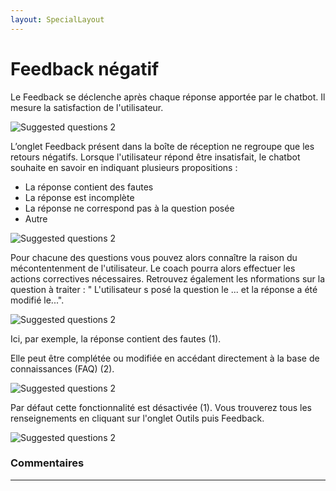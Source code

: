 ```yaml
---
layout: SpecialLayout
---
```


# Feedback négatif

Le Feedback se déclenche après chaque réponse apportée par le chatbot. Il mesure la satisfaction de l'utilisateur.


<div class="image_center">
  <img :src="$withBase('/assets/img/fr/boite_de_reception/negfeed1.png')" alt="Suggested questions 2">
</div>




L’onglet Feedback présent dans la boîte de réception ne regroupe que les retours négatifs. Lorsque l'utilisateur répond être insatisfait, le chatbot souhaite en savoir en indiquant plusieurs propositions :

-   La réponse contient des fautes
-   La réponse est incomplète
-   La réponse ne correspond pas à la question posée
-   Autre


<div class="image_center">
  <img :src="$withBase('/assets/img/fr/boite_de_reception/negfeed2.png')" alt="Suggested questions 2">
</div>

Pour chacune des questions vous pouvez alors connaître la raison du mécontentenment de l'utilisateur. Le coach pourra alors effectuer les actions correctives nécessaires. Retrouvez également les nformations sur la question à traiter : " L'utilisateur s posé la question le ... et la réponse a été modifié le...".

<div class="image_center">
  <img :src="$withBase('/assets/img/fr/boite_de_reception/negfeed3.png')" alt="Suggested questions 2">
</div>


Ici, par exemple, la réponse contient des fautes (1).

Elle peut être complétée ou modifiée en accédant directement à la base de connaissances (FAQ) (2).

<div class="image_center">
  <img :src="$withBase('/assets/img/fr/boite_de_reception/negfeed4.png')" alt="Suggested questions 2">
</div>


Par défaut cette fonctionnalité est désactivée (1). Vous trouverez tous les renseignements en cliquant sur l'onglet Outils puis Feedback.

<div class="image_center">
  <img :src="$withBase('/assets/img/fr/boite_de_reception/negfeed5.png')" alt="Suggested questions 2">
</div>


### Commentaires
---
<Commentaire />


